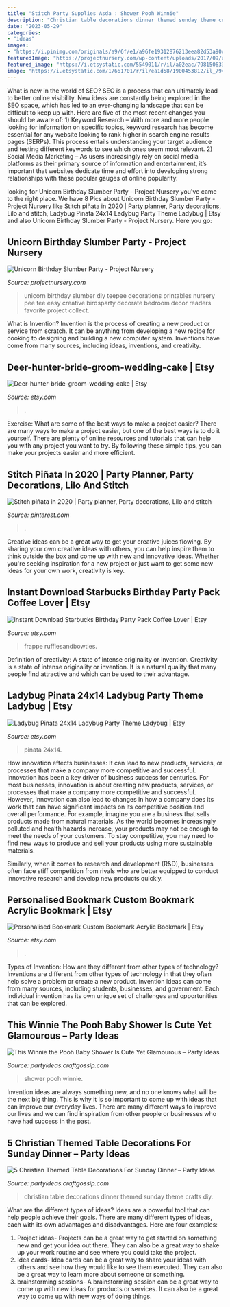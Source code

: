 ```yaml
---
title: "Stitch Party Supplies Asda : Shower Pooh Winnie"
description: "Christian table decorations dinner themed sunday theme crafts diy"
date: "2023-05-29"
categories:
- "ideas"
images:
- "https://i.pinimg.com/originals/a9/6f/e1/a96fe19312876213eea82d53a90cbb96.jpg"
featuredImage: "https://projectnursery.com/wp-content/uploads/2017/09/unicorn-birthday-party-diy-teepee-756x1024.jpg"
featured_image: "https://i.etsystatic.com/5549011/r/il/a02eac/798150633/il_fullxfull.798150633_g6q2.jpg"
image: "https://i.etsystatic.com/17661701/r/il/ea1d58/1900453812/il_794xN.1900453812_6qw6.jpg"
---
```



What is new in the world of SEO?
SEO is a process that can ultimately lead to better online visibility. New ideas are constantly being explored in the SEO space, which has led to an ever-changing landscape that can be difficult to keep up with. Here are five of the most recent changes you should be aware of: 1) Keyword Research – With more and more people looking for information on specific topics, keyword research has become essential for any website looking to rank higher in search engine results pages (SERPs). This process entails understanding your target audience and testing different keywords to see which ones seem most relevant. 2) Social Media Marketing – As users increasingly rely on social media platforms as their primary source of information and entertainment, it’s important that websites dedicate time and effort into developing strong relationships with these popular gauges of online popularity.

	

		
looking for Unicorn Birthday Slumber Party - Project Nursery you've came to the right place. We have 8 Pics about Unicorn Birthday Slumber Party - Project Nursery like Stitch piñata in 2020 | Party planner, Party decorations, Lilo and stitch, Ladybug Pinata 24x14 Ladybug Party Theme Ladybug | Etsy and also Unicorn Birthday Slumber Party - Project Nursery. Here you go:
		
    
## Unicorn Birthday Slumber Party - Project Nursery

<img loading=lazy src="https://projectnursery.com/wp-content/uploads/2017/09/unicorn-birthday-party-diy-teepee-756x1024.jpg" onerror="this.onerror=null;this.src='https://tse4.mm.bing.net/th?id=OIP.Hj02QgpWI321vBWzSpDmiAHaKC&amp;pid=15.1';" alt="Unicorn Birthday Slumber Party - Project Nursery">

_Source: projectnursery.com_

>unicorn birthday slumber diy teepee decorations printables nursery pee tee easy creative birdsparty decorate bedroom decor readers favorite project collect. 

	

What is Invention?
Invention is the process of creating a new product or service from scratch. It can be anything from developing a new recipe for cooking to designing and building a new computer system. Inventions have come from many sources, including ideas, inventions, and creativity.

    
## Deer-hunter-bride-groom-wedding-cake | Etsy

<img loading=lazy src="https://i.etsystatic.com/6362870/r/il/7d894d/1173042384/il_794xN.1173042384_salu.jpg" onerror="this.onerror=null;this.src='https://tse4.mm.bing.net/th?id=OIP.ijwYqajgiJ58krDP3o6v3AHaKh&amp;pid=15.1';" alt="Deer-hunter-bride-groom-wedding-cake | Etsy">

_Source: etsy.com_

>. 

	

Exercise: What are some of the best ways to make a project easier?
There are many ways to make a project easier, but one of the best ways is to do it yourself. There are plenty of online resources and tutorials that can help you with any project you want to try. By following these simple tips, you can make your projects easier and more efficient.

    
## Stitch Piñata In 2020 | Party Planner, Party Decorations, Lilo And Stitch

<img loading=lazy src="https://i.pinimg.com/originals/a9/6f/e1/a96fe19312876213eea82d53a90cbb96.jpg" onerror="this.onerror=null;this.src='https://tse3.mm.bing.net/th?id=OIP.61G0kkyIy-vrOAHVm8QyjQHaI6&amp;pid=15.1';" alt="Stitch piñata in 2020 | Party planner, Party decorations, Lilo and stitch">

_Source: pinterest.com_

>. 

	

Creative ideas can be a great way to get your creative juices flowing. By sharing your own creative ideas with others, you can help inspire them to think outside the box and come up with new and innovative ideas. Whether you're seeking inspiration for a new project or just want to get some new ideas for your own work, creativity is key.

    
## Instant Download Starbucks Birthday Party Pack Coffee Lover | Etsy

<img loading=lazy src="https://i.etsystatic.com/5549011/r/il/a02eac/798150633/il_fullxfull.798150633_g6q2.jpg" onerror="this.onerror=null;this.src='https://tse2.mm.bing.net/th?id=OIP.vDwPniExr-ygNujo7z_o_gHaE8&amp;pid=15.1';" alt="Instant Download Starbucks Birthday Party Pack Coffee Lover | Etsy">

_Source: etsy.com_

>frappe rufflesandbowties. 

	

Definition of creativity: A state of intense originality or invention.
Creativity is a state of intense originality or invention. It is a natural quality that many people find attractive and which can be used to their advantage.

    
## Ladybug Pinata 24x14 Ladybug Party Theme Ladybug | Etsy

<img loading=lazy src="https://i.etsystatic.com/17661701/r/il/ea1d58/1900453812/il_794xN.1900453812_6qw6.jpg" onerror="this.onerror=null;this.src='https://tse4.mm.bing.net/th?id=OIP.umYklmRpLTMTK9w9xxbqnQHaNK&amp;pid=15.1';" alt="Ladybug Pinata 24x14 Ladybug Party Theme Ladybug | Etsy">

_Source: etsy.com_

>pinata 24x14. 

	

How innovation effects businesses: It can lead to new products, services, or processes that make a company more competitive and successful.
Innovation has been a key driver of business success for centuries. For most businesses, innovation is about creating new products, services, or processes that make a company more competitive and successful. However, innovation can also lead to changes in how a company does its work that can have significant impacts on its competitive position and overall performance.
For example, imagine you are a business that sells products made from natural materials. As the world becomes increasingly polluted and health hazards increase, your products may not be enough to meet the needs of your customers. To stay competitive, you may need to find new ways to produce and sell your products using more sustainable materials.

Similarly, when it comes to research and development (R&D), businesses often face stiff competition from rivals who are better equipped to conduct innovative research and develop new products quickly.

    
## Personalised Bookmark Custom Bookmark Acrylic Bookmark | Etsy

<img loading=lazy src="https://i.etsystatic.com/16351236/r/il/727016/2526418088/il_794xN.2526418088_bsyl.jpg" onerror="this.onerror=null;this.src='https://tse1.mm.bing.net/th?id=OIP.IR9Vqk12n65VuM4x098meQHaHa&amp;pid=15.1';" alt="Personalised Bookmark Custom Bookmark Acrylic Bookmark | Etsy">

_Source: etsy.com_

>. 

	

Types of Invention: How are they different from other types of technology?
Inventions are different from other types of technology in that they often help solve a problem or create a new product. Invention ideas can come from many sources, including students, businesses, and government. Each individual invention has its own unique set of challenges and opportunities that can be explored.

    
## This Winnie The Pooh Baby Shower Is Cute Yet Glamourous – Party Ideas

<img loading=lazy src="https://i1.wp.com/partyideas.craftgossip.com/files/2016/02/winnie-the-pooh-baby-shower.jpg?fit=600%2C1008" onerror="this.onerror=null;this.src='https://tse3.mm.bing.net/th?id=OIP.G9AWCp-icNe8kxQJYmsz_gHaMc&amp;pid=15.1';" alt="This Winnie the Pooh Baby Shower Is Cute Yet Glamourous – Party Ideas">

_Source: partyideas.craftgossip.com_

>shower pooh winnie. 

	

Invention ideas are always something new, and no one knows what will be the next big thing. This is why it is so important to come up with ideas that can improve our everyday lives. There are many different ways to improve our lives and we can find inspiration from other people or businesses who have had success in the past.

    
## 5 Christian Themed Table Decorations For Sunday Dinner – Party Ideas

<img loading=lazy src="https://i1.wp.com/partyideas.craftgossip.com/files/2020/08/christian-theme-tablescape-centrepiece-diy-crafts.jpg?fit=600%2C857&amp;ssl=1" onerror="this.onerror=null;this.src='https://tse3.mm.bing.net/th?id=OIP.c6Q6RvVS0127QWk_GKWw8AHaKl&amp;pid=15.1';" alt="5 Christian Themed Table Decorations For Sunday Dinner – Party Ideas">

_Source: partyideas.craftgossip.com_

>christian table decorations dinner themed sunday theme crafts diy. 

	

What are the different types of ideas?
Ideas are a powerful tool that can help people achieve their goals. There are many different types of ideas, each with its own advantages and disadvantages. Here are four examples: 
1. Project ideas- Projects can be a great way to get started on something new and get your idea out there. They can also be a great way to shake up your work routine and see where you could take the project. 
2. Idea cards- Idea cards can be a great way to share your ideas with others and see how they would like to see them executed. They can also be a great way to learn more about someone or something. 
3. brainstorming sessions- A brainstorming session can be a great way to come up with new ideas for products or services. It can also be a great way to come up with new ways of doing things.

